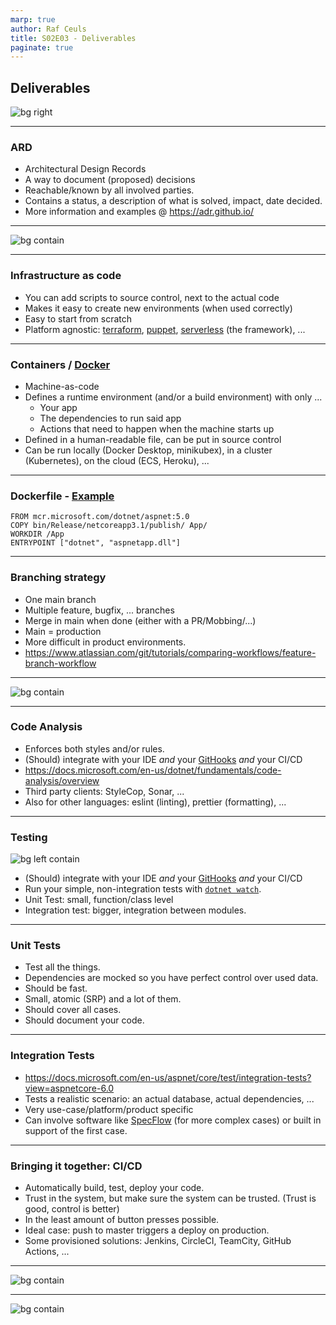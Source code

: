 ```yaml
---
marp: true
author: Raf Ceuls
title: S02E03 - Deliverables
paginate: true
---
```


## Deliverables

![bg right](./images/se02e03/STGSD_1_1024x1024@2x.png)

---

### ARD

- Architectural Design Records
- A way to document (proposed) decisions
- Reachable/known by all involved parties.
- Contains a status, a description of what is solved, impact, date decided.
- More information and examples @ <https://adr.github.io/>

---

![bg contain](./images/se02e03/ADR.png)

---

### Infrastructure as code

- You can add scripts to source control, next to the actual code
- Makes it easy to create new environments (when used correctly)
- Easy to start from scratch
- Platform agnostic: [terraform](https://www.terraform.io/), [puppet](https://puppet.com/), [serverless](https://www.serverless.com/) (the framework), ...

---

### Containers / [Docker](https://www.docker.com/)

- Machine-as-code
- Defines a runtime environment (and/or a build environment) with only ...
  - Your app
  - The dependencies to run said app
  - Actions that need to happen when the machine starts up
- Defined in a human-readable file, can be put in source control
- Can be run locally (Docker Desktop, minikubex), in a cluster (Kubernetes), on the cloud (ECS, Heroku), ...

---

### Dockerfile - [Example](https://docs.docker.com/samples/dotnetcore/)

```
FROM mcr.microsoft.com/dotnet/aspnet:5.0
COPY bin/Release/netcoreapp3.1/publish/ App/
WORKDIR /App
ENTRYPOINT ["dotnet", "aspnetapp.dll"]
```

---

### Branching strategy

- One main branch
- Multiple feature, bugfix, ... branches
- Merge in main when done (either with a PR/Mobbing/...)
- Main = production
- More difficult in product environments.
- <https://www.atlassian.com/git/tutorials/comparing-workflows/feature-branch-workflow>

---

![bg contain](./images/se02e03/circleci.png)

---

### Code Analysis

- Enforces both styles and/or rules.
- (Should) integrate with your IDE _and_ your [GitHooks](https://git-scm.com/docs/githooks) _and_ your CI/CD
- <https://docs.microsoft.com/en-us/dotnet/fundamentals/code-analysis/overview>
- Third party clients: StyleCop, Sonar, ...
- Also for other languages: eslint (linting), prettier (formatting), ...

---

### Testing

![bg left contain](./images/se02e03/test-automation-pyramid.jpg)

- (Should) integrate with your IDE _and_ your [GitHooks](https://git-scm.com/docs/githooks) _and_ your CI/CD
- Run your simple, non-integration tests with [`dotnet watch`](https://docs.microsoft.com/en-us/aspnet/core/tutorials/dotnet-watch?view=aspnetcore-6.0#run-tests-using-dotnet-watch).
- Unit Test: small, function/class level
- Integration test: bigger, integration between modules.

---

### Unit Tests

- Test all the things.
- Dependencies are mocked so you have perfect control over used data.
- Should be fast.
- Small, atomic (SRP) and a lot of them.
- Should cover all cases.
- Should document your code.

---

### Integration Tests

- <https://docs.microsoft.com/en-us/aspnet/core/test/integration-tests?view=aspnetcore-6.0>
- Tests a realistic scenario: an actual database, actual dependencies, ...
- Very use-case/platform/product specific
- Can involve software like [SpecFlow](https://specflow.org/) (for more complex cases) or built in support of the first case.

---

### Bringing it together: CI/CD

- Automatically build, test, deploy your code.
- Trust in the system, but make sure the system can be trusted. (Trust is good, control is better)
- In the least amount of button presses possible.
- Ideal case: push to master triggers a deploy on production.
- Some provisioned solutions: Jenkins, CircleCI, TeamCity, GitHub Actions, ...

---

![bg contain](./images/se02e03/CICD2.png)

---

![bg contain](./images/se02e03/cicd.png)
